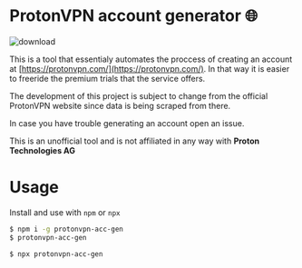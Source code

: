 # ProtonVPN account generator 🌐  
![download](https://user-images.githubusercontent.com/29873078/78678396-90340080-78f1-11ea-866f-eec2d50771f5.png)

This is a tool that essentialy automates the proccess of creating an account at [https://protonvpn.com/](https://protonvpn.com/).
In that way it is easier to freeride the premium trials that the service offers.

The development of this project is subject to change from the official ProtonVPN website since data is being scraped from there.

In case you have trouble generating an account open an issue.

This is an unofficial tool and is not affiliated in any way with **Proton Technologies AG**


# Usage

Install and use with `npm` or `npx`
```sh
$ npm i -g protonvpn-acc-gen
$ protonvpn-acc-gen
```
```sh
$ npx protonvpn-acc-gen
```
